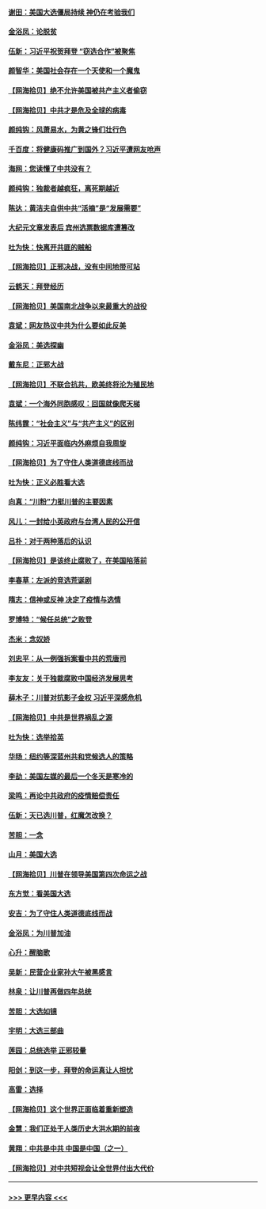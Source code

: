 #### [谢田：美国大选僵局持续 神仍在考验我们](../pages/nsc993/n12577432.md?t=11270051) 
#### [金浴凤：论脱贫](../pages/nsc993/n12576386.md?t=11270051) 
#### [伍新：习近平祝贺拜登 “窃选合作”被聚焦](../pages/nsc993/n12576358.md?t=11270051) 
#### [颜智华：美国社会存在一个天使和一个魔鬼](../pages/nsc993/n12574299.md?t=11270051) 
#### [【网海拾贝】绝不允许美国被共产主义者偷窃](../pages/nsc993/n12573396.md?t=11270051) 
#### [【网海拾贝】中共才是危及全球的病毒](../pages/nsc993/n12571204.md?t=11270051) 
#### [颜纯钩：风萧易水，为黄之锋们壮行色](../pages/nsc993/n12571487.md?t=11270051) 
#### [千百度：将健康码推广到国外？习近平遭网友呛声](../pages/nsc993/n12570808.md?t=11270051) 
#### [海网：您读懂了中共没有？](../pages/nsc993/n12570487.md?t=11270051) 
#### [颜纯钩：独裁者越疯狂，离死期越近](../pages/nsc993/n12569055.md?t=11270051) 
#### [陈达：黄洁夫自供中共“活摘”是“发展需要”](../pages/nsc993/n12568541.md?t=11270051) 
#### [大纪元文章发表后 宾州选票数据库遭篡改](../pages/nsc993/n12568105.md?t=11270051) 
#### [吐为快：快离开共匪的贼船](../pages/nsc993/n12568462.md?t=11270051) 
#### [【网海拾贝】正邪决战，没有中间地带可站](../pages/nsc993/n12568439.md?t=11270051) 
#### [云鹤天：拜登经历](../pages/nsc993/n12567294.md?t=11270051) 
#### [【网海拾贝】美国南北战争以来最重大的战役](../pages/nsc993/n12567247.md?t=11270051) 
#### [袁斌：网友热议中共为什么要如此反美](../pages/nsc993/n12567162.md?t=11270051) 
#### [金浴凤：美选探幽](../pages/nsc993/n12567147.md?t=11270051) 
#### [戴东尼：正邪大战](../pages/nsc993/n12567033.md?t=11270051) 
#### [【网海拾贝】不联合抗共，欧美终将沦为殖民地](../pages/nsc993/n12565068.md?t=11270051) 
#### [袁斌：一个海外同胞感叹：回国就像爬天梯](../pages/nsc993/n12564986.md?t=11270051) 
#### [陈纬霆：“社会主义”与“共产主义”的区别](../pages/nsc993/n12562417.md?t=11270051) 
#### [颜纯钩：习近平面临内外麻烦自我周旋](../pages/nsc993/n12563356.md?t=11270051) 
#### [【网海拾贝】为了守住人类道德底线而战](../pages/nsc993/n12562542.md?t=11270051) 
#### [吐为快：正义必胜看大选](../pages/nsc993/n12561967.md?t=11270051) 
#### [向真：“川粉”力挺川普的主要因素](../pages/nsc993/n12560774.md?t=11270051) 
#### [风儿：一封给小英政府与台湾人民的公开信](../pages/nsc993/n12560581.md?t=11270051) 
#### [吕朴：对于两种落后的认识](../pages/nsc993/n12560492.md?t=11270051) 
#### [【网海拾贝】是该终止腐败了，在美国陷落前](../pages/nsc993/n12559936.md?t=11270051) 
#### [李春草：左派的竞选荒诞剧](../pages/nsc993/n12558380.md?t=11270051) 
#### [隋志：信神或反神 决定了疫情与选情](../pages/nsc993/n12558255.md?t=11270051) 
#### [罗博特：“候任总统”之败登](../pages/nsc993/n12558189.md?t=11270051) 
#### [杰米：念奴娇](../pages/nsc993/n12558174.md?t=11270051) 
#### [刘忠平：从一例强拆案看中共的荒唐司](../pages/nsc993/n12558036.md?t=11270051) 
#### [李友友：关于独裁腐败中国经济发展思考](../pages/nsc993/n12558004.md?t=11270051) 
#### [薛木子：川普对抗影子金权 习近平深感危机](../pages/nsc993/n12557342.md?t=11270051) 
#### [【网海拾贝】中共是世界祸乱之源](../pages/nsc993/n12555353.md?t=11270051) 
#### [吐为快：选举拾英](../pages/nsc993/n12555041.md?t=11270051) 
#### [华旸：纽约等深蓝州共和党候选人的策略](../pages/nsc993/n12554309.md?t=11270051) 
#### [李劼：美国左媒的最后一个冬天是寒冷的](../pages/nsc993/n12552947.md?t=11270051) 
#### [梁鸣：再论中共政府的疫情赔偿责任](../pages/nsc993/n12553012.md?t=11270051) 
#### [伍新：天已选川普，红魔怎改换？](../pages/nsc993/n12552970.md?t=11270051) 
#### [苦胆：一念](../pages/nsc993/n12552957.md?t=11270051) 
#### [山月：美国大选](../pages/nsc993/n12552446.md?t=11270051) 
#### [【网海拾贝】川普在领导美国第四次命运之战](../pages/nsc993/n12551973.md?t=11270051) 
#### [东方觉：看美国大选](../pages/nsc993/n12551647.md?t=11270051) 
#### [安吉：为了守住人类道德底线而战](../pages/nsc993/n12551111.md?t=11270051) 
#### [金浴凤：为川普加油](../pages/nsc993/n12551085.md?t=11270051) 
#### [心升：醒脑歌](../pages/nsc993/n12550984.md?t=11270051) 
#### [吴新：民营企业家孙大午被黑感言](../pages/nsc993/n12550656.md?t=11270051) 
#### [林泉：让川普再做四年总统](../pages/nsc993/n12550640.md?t=11270051) 
#### [苦胆：大选如镜](../pages/nsc993/n12550630.md?t=11270051) 
#### [宇明：大选三部曲](../pages/nsc993/n12550603.md?t=11270051) 
#### [莲园：总统选举 正邪较量](../pages/nsc993/n12550594.md?t=11270051) 
#### [阳剑：到这一步，拜登的命运真让人担忧](../pages/nsc993/n12549093.md?t=11270051) 
#### [高雷：选择](../pages/nsc993/n12549087.md?t=11270051) 
#### [【网海拾贝】这个世界正面临着重新塑造](../pages/nsc993/n12548326.md?t=11270051) 
#### [金慧：我们正处于人类历史大洪水期的前夜](../pages/nsc993/n12547914.md?t=11270051) 
#### [黄翔：中共是中共 中国是中国（之一）](../pages/nsc993/n12547576.md?t=11270051) 
#### [【网海拾贝】对中共短视会让全世界付出大代价](../pages/nsc993/n12546043.md?t=11270051) 

----
#### [ >>> 更早内容 <<< ](../indexes/nsc993-earlier.md)
